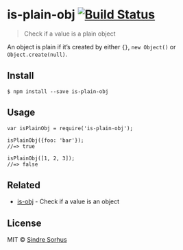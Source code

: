is-plain-obj [![Build Status](https://travis-ci.org/sindresorhus/is-plain-obj.svg?branch=master)](https://travis-ci.org/sindresorhus/is-plain-obj)
==================================================================================================================================================

> Check if a value is a plain object

An object is plain if it’s created by either `{}`, `new Object()` or `Object.create(null)`.

Install
-------

    $ npm install --save is-plain-obj

Usage
-----

    var isPlainObj = require('is-plain-obj');

    isPlainObj({foo: 'bar'});
    //=> true

    isPlainObj([1, 2, 3]);
    //=> false

Related
-------

-   [is-obj](https://github.com/sindresorhus/is-obj) - Check if a value is an object

License
-------

MIT © [Sindre Sorhus](http://sindresorhus.com)
